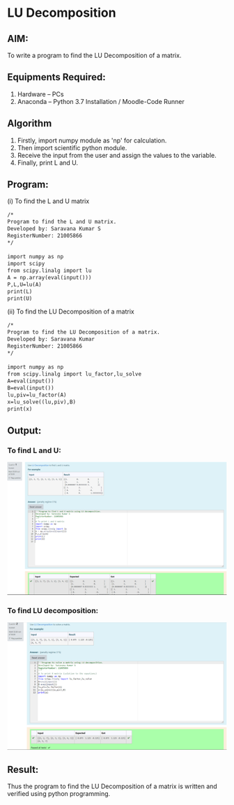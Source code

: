 # LU Decomposition 

## AIM:
To write a program to find the LU Decomposition of a matrix.

## Equipments Required:
1. Hardware – PCs
2. Anaconda – Python 3.7 Installation / Moodle-Code Runner

## Algorithm
1. Firstly, import numpy module as 'np' for calculation.
2. Then import scientific  python module.
3. Receive the input from the user and assign the values to the variable.
4. Finally, print L and U.

## Program:
(i) To find the L and U matrix
```
/*
Program to find the L and U matrix.
Developed by: Saravana Kumar S
RegisterNumber: 21005866
*/

import numpy as np
import scipy
from scipy.linalg import lu
A = np.array(eval(input()))
P,L,U=lu(A)
print(L)
print(U)
```
(ii) To find the LU Decomposition of a matrix
```
/*
Program to find the LU Decomposition of a matrix.
Developed by: Saravana Kumar
RegisterNumber: 21005866
*/

import numpy as np
from scipy.linalg import lu_factor,lu_solve
A=eval(input())
B=eval(input())
lu,piv=lu_factor(A)
x=lu_solve((lu,piv),B)
print(x)
```

## Output:
### To find  L and U:
![lu decomposition](./img/output1.png)
### To find LU decomposition:
![lu decomposition](./img/output2.png)



## Result:
Thus the program to find the LU Decomposition of a matrix is written and verified using python programming.

